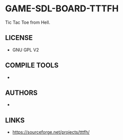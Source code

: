 # GAME-SDL-BOARD-TTTFH
Tic Tac Toe from Hell. 

## LICENSE
* GNU GPL V2

## COMPILE TOOLS
* 
 
## AUTHORS
* 

## LINKS
* https://sourceforge.net/projects/tttfh/
